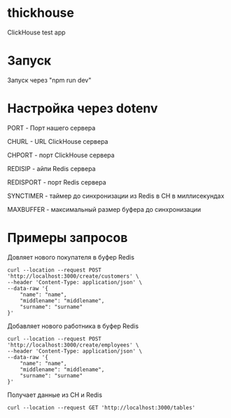 # thickhouse
ClickHouse test app

# Запуск
Запуск через "npm run dev"

# Настройка через dotenv

PORT - Порт нашего сервера

CHURL - URL ClickHouse сервера

CHPORT - порт ClickHouse сервера

REDISIP - айпи Redis сервера

REDISPORT - порт Redis сервера

SYNCTIMER - таймер до синхронизации из Redis в CH в миллисекундах

MAXBUFFER - максимальный размер буфера до синхронизации

# Примеры запросов
Довляет нового покупателя в буфер Redis
```shell
curl --location --request POST 'http://localhost:3000/create/customers' \
--header 'Content-Type: application/json' \
--data-raw '{
    "name": "name",
    "middlename": "middlename",
    "surname": "surname"
}'
```
Добавляет нового работника в буфер Redis
```shell
curl --location --request POST 'http://localhost:3000/create/employees' \
--header 'Content-Type: application/json' \
--data-raw '{
    "name": "name",
    "middlename": "middlename",
    "surname": "surname"
}'
```

Получает данные из CH и Redis
```shell
curl --location --request GET 'http://localhost:3000/tables'
```
